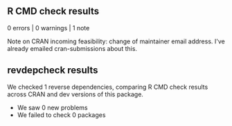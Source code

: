 ## R CMD check results

0 errors | 0 warnings | 1 note

Note on CRAN incoming feasibility: change of maintainer email address.
I've already emailed cran-submissions about this.

## revdepcheck results

We checked 1 reverse dependencies, comparing R CMD check results across CRAN and dev versions of this package.

 * We saw 0 new problems
 * We failed to check 0 packages

